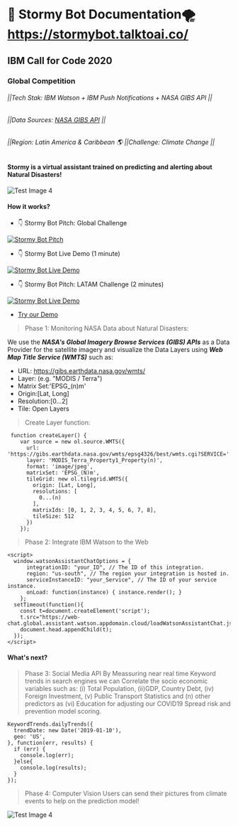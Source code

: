 # 🤖 Stormy Bot Documentation🌪 https://stormybot.talktoai.co/
## IBM Call for Code 2020
### Global Competition 
###### ||Tech Stak: IBM Watson + IBM Push Notifications + NASA GIBS API ||
###### ||Data Sources: [NASA GIBS API](https://wiki.earthdata.nasa.gov/display/GIBS/GIBS+API+for+Developers) ||
###### ||Region: Latin America & Caribbean 🌎 ||Challenge: Climate Change ||

#### Stormy is a virtual assistant trained on predicting and alerting about Natural Disasters!

![Test Image 4](https://i.ibb.co/x7WMPDn/Screen-Shot-2020-07-31-at-04-04-22.png)

#### How it works?

-  👇 Stormy Bot Pitch: Global Challenge

[![Stormy Bot Pitch](https://img.youtube.com/vi/Acci829ZVNI/2.jpg)](https://youtu.be/Acci829ZVNI)

- 👇 Stormy Bot Live Demo (1 minute)

[![Stormy Bot Live Demo](https://img.youtube.com/vi/pFKrdUqfDDs/2.jpg)](https://youtu.be/pFKrdUqfDDs)

- 👇 Stormy Bot Pitch: LATAM Challenge (2 minutes)

[![Stormy Bot Live Demo](https://img.youtube.com/vi/7bLHkBmf1UM/2.jpg)](https://youtu.be/7bLHkBmf1UM)


- [Try our Demo](https://stormybot.talktoai.co/)


> Phase 1: Monitoring NASA Data about Natural Disasters:

We use the ***NASA's Global Imagery Browse Services (GIBS) APIs*** as a Data Provider for the satellite imagery and visualize the Data Layers using  ***Web Map Title Service (WMTS)*** such as:

- URL: https://gibs.earthdata.nasa.gov/wmts/
- Layer: (e.g. "MODIS / Terra")
- Matrix Set:'EPSG_(n)m'
- Origin:[Lat, Long]
- Resolution:[0...2]
- Tile: Open Layers

> Create Layer function:

```
 function createLayer() {
    var source = new ol.source.WMTS({
      url: 'https://gibs.earthdata.nasa.gov/wmts/epsg4326/best/wmts.cgi?SERVICE='
      layer: 'MODIS_Terra_Property1_Property(n)',
      format: 'image/jpeg',
      matrixSet: 'EPSG_(N)m',
      tileGrid: new ol.tilegrid.WMTS({
        origin: [Lat, Long],
        resolutions: [
          0...(n)
        ],
        matrixIds: [0, 1, 2, 3, 4, 5, 6, 7, 8],
        tileSize: 512
      })
    });
```

> Phase 2: Integrate IBM Watson to the Web

```
<script>
  window.watsonAssistantChatOptions = {
      integrationID: "your_ID", // The ID of this integration.
      region: "us-south", // The region your integration is hosted in.
      serviceInstanceID: "your_Service", // The ID of your service instance.
      onLoad: function(instance) { instance.render(); }
    };
  setTimeout(function(){
    const t=document.createElement('script');
    t.src="https://web-chat.global.assistant.watson.appdomain.cloud/loadWatsonAssistantChat.js";
    document.head.appendChild(t);
  });
</script>
```
#### What's next?

> Phase 3: Social Media API
By Meassuring near real time Keyword trends in search engines we can Correlate the socio economic variables such as: (i) Total Population, (ii)GDP, Country Debt, (iv) Foreign Investment, (v) Public Transport Statistics and (n) other predictors as (vi) Education for adjusting our COVID19 Spread risk and prevention model scoring.


```
KeywordTrends.dailyTrends({
  trendDate: new Date('2019-01-10'),
  geo: 'US',
}, function(err, results) {
  if (err) {
    console.log(err);
  }else{
    console.log(results);
  }
});
```
> Phase 4: Computer Vision 
Users can send their pictures from climate events to help on the prediction model! 


![Test Image 4](https://i.ibb.co/WPMWB8r/C4C.png)
